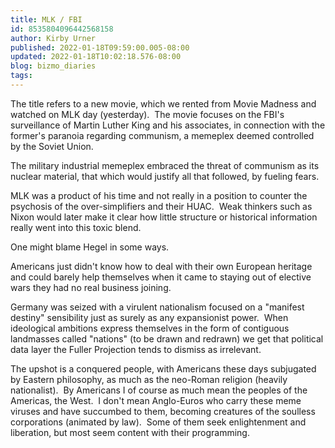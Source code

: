 ```yaml
---
title: MLK / FBI
id: 8535804096442568158
author: Kirby Urner
published: 2022-01-18T09:59:00.005-08:00
updated: 2022-01-18T10:02:18.576-08:00
blog: bizmo_diaries
tags: 
---
```


The title refers to a new movie, which we rented from Movie Madness and watched on MLK day (yesterday).  The movie focuses on the FBI's surveillance of Martin Luther King and his associates, in connection with the former's paranoia regarding communism, a memeplex deemed controlled by the Soviet Union.  

The military industrial memeplex embraced the threat of communism as its nuclear material, that which would justify all that followed, by fueling fears.

MLK was a product of his time and not really in a position to counter the psychosis of the over-simplifiers and their HUAC.  Weak thinkers such as Nixon would later make it clear how little structure or historical information really went into this toxic blend.  

One might blame Hegel in some ways.  

Americans just didn't know how to deal with their own European heritage and could barely help themselves when it came to staying out of elective wars they had no real business joining.

Germany was seized with a virulent nationalism focused on a "manifest destiny" sensibility just as surely as any expansionist power.  When ideological ambitions express themselves in the form of contiguous landmasses called "nations" (to be drawn and redrawn) we get that political data layer the Fuller Projection tends to dismiss as irrelevant.

The upshot is a conquered people, with Americans these days subjugated by Eastern philosophy, as much as the neo-Roman religion (heavily nationalist).  By Americans I of course as much mean the peoples of the Americas, the West.  I don't mean Anglo-Euros who carry these meme viruses and have succumbed to them, becoming creatures of the soulless corporations (animated by law).  Some of them seek enlightenment and liberation, but most seem content with their programming.
